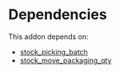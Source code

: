 # Dependencies

This addon depends on:

- [stock_picking_batch](https://github.com/bringout/oca-ocb-warehouse/tree/1135de9279731def9c756b5192f8860b5a0e7e59/odoo-bringout-oca-ocb-stock_picking_batch)
- [stock_move_packaging_qty](https://github.com/bringout/oca-workflow-process)
